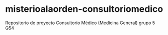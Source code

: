 # misterioalaorden-consultoriomedico
Repositorio de proyecto Consultorio Médico (Medicina General) grupo 5 G54
